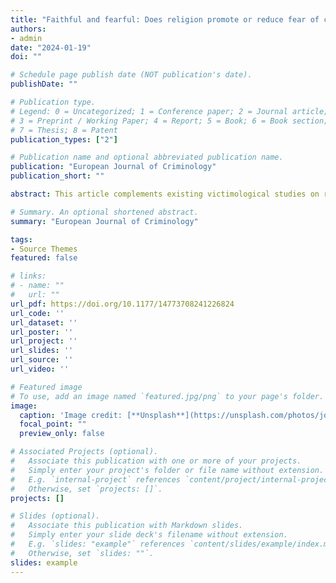 ```yaml
---
title: "Faithful and fearful: Does religion promote or reduce fear of crime in Germany?"
authors:
- admin
date: "2024-01-19"
doi: ""

# Schedule page publish date (NOT publication's date).
publishDate: ""

# Publication type.
# Legend: 0 = Uncategorized; 1 = Conference paper; 2 = Journal article;
# 3 = Preprint / Working Paper; 4 = Report; 5 = Book; 6 = Book section;
# 7 = Thesis; 8 = Patent
publication_types: ["2"]

# Publication name and optional abbreviated publication name.
publication: "European Journal of Criminology"
publication_short: ""

abstract: This article complements existing victimological studies on religion by investigating whether religion promotes or reduces fear of crime in Germany. According to the generalized insecurity approach and the theory of social production functions, religion and fear of crime are linked via secularization-induced diffuse insecurities. It is expected that different facets of religion are tied to fearing crime in different ways because the projection of secularization-induced diffuse insecurities occurs only among those individuals whose religious capital is devaluated. Empirical analyses of data from the 2021 German General Social Survey (GGSS) reveal that some religious minority groups are particularly likely to fear crime, religious belief is positively related to fearing crime, and religious behavior is negatively associated with fearing crime. Additionally, religion can promote fear of crime equally in East and West Germany. In conclusion, the study emphasizes the significance of religion in relation to the fear of crime and underscores the benefits of a general theoretical approach.

# Summary. An optional shortened abstract.
summary: "European Journal of Criminology"

tags:
- Source Themes
featured: false

# links:
# - name: ""
#   url: ""
url_pdf: https://doi.org/10.1177/14773708241226824
url_code: ''
url_dataset: ''
url_poster: ''
url_project: ''
url_slides: ''
url_source: ''
url_video: ''

# Featured image
# To use, add an image named `featured.jpg/png` to your page's folder. 
image:
  caption: 'Image credit: [**Unsplash**](https://unsplash.com/photos/jdD8gXaTZsc)'
  focal_point: ""
  preview_only: false

# Associated Projects (optional).
#   Associate this publication with one or more of your projects.
#   Simply enter your project's folder or file name without extension.
#   E.g. `internal-project` references `content/project/internal-project/index.md`.
#   Otherwise, set `projects: []`.
projects: []

# Slides (optional).
#   Associate this publication with Markdown slides.
#   Simply enter your slide deck's filename without extension.
#   E.g. `slides: "example"` references `content/slides/example/index.md`.
#   Otherwise, set `slides: ""`.
slides: example
---
```


